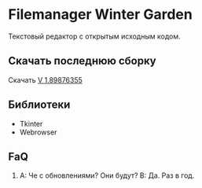 # Filemanager Winter Garden
Текстовый редактор с открытым исходным кодом.
## Скачать последнюю сборку
Скачать [V 1.89876355](https://github.com/ParTy-Play-go/wintergarden/releases/tag/1.89876355)
## Библиотеки
* Tkinter
* Webrowser
## FaQ
1. A: Че с обновлениями? Они будут?
   B: Да. Раз в год.


